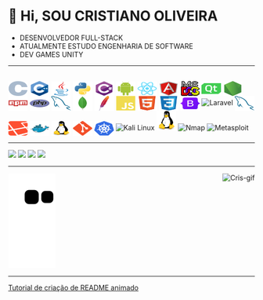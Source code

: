 # 👋 Hi, SOU CRISTIANO OLIVEIRA
- DESENVOLVEDOR FULL-STACK  
- ATUALMENTE ESTUDO ENGENHARIA DE SOFTWARE  
- DEV GAMES UNITY  

---

<div style="display: inline_block"><br> 
  <img align="center" alt="Cris-C" height="30" width="40" src="https://raw.githubusercontent.com/devicons/devicon/master/icons/c/c-original.svg">
  <img align="center" alt="Cris-C++" height="30" width="40" src="https://raw.githubusercontent.com/devicons/devicon/master/icons/cplusplus/cplusplus-original.svg">
  <img align="center" alt="Cris-Java" height="30" width="40" src="https://raw.githubusercontent.com/devicons/devicon/master/icons/java/java-original.svg">
  <img align="center" alt="Cris-Python" height="30" width="40" src="https://raw.githubusercontent.com/devicons/devicon/master/icons/python/python-original.svg">
  <img align="center" alt="Cris-Csharp" height="30" width="40" src="https://raw.githubusercontent.com/devicons/devicon/master/icons/csharp/csharp-original.svg">
  <img align="center" alt="Cris-Android" height="30" width="40" src="https://raw.githubusercontent.com/devicons/devicon/master/icons/android/android-original.svg">
  <img align="center" alt="Cris-React" height="30" width="40" src="https://raw.githubusercontent.com/devicons/devicon/master/icons/react/react-original.svg">
  <img align="center" alt="Cris-Angular" height="30" width="40" src="https://raw.githubusercontent.com/devicons/devicon/master/icons/angularjs/angularjs-original.svg">
  <img align="center" alt="Cris-Msdos" height="30" width="40" src="https://raw.githubusercontent.com/devicons/devicon/master/icons/msdos/msdos-original.svg">
  <img align="center" alt="Cris-Qt" height="30" width="40" src="https://raw.githubusercontent.com/devicons/devicon/master/icons/qt/qt-original.svg">
  <img align="center" alt="Cris-Nodejs" height="30" width="40" src="https://raw.githubusercontent.com/devicons/devicon/master/icons/nodejs/nodejs-original.svg">
  <img align="center" alt="Cris-Npm" height="30" width="40" src="https://raw.githubusercontent.com/devicons/devicon/master/icons/npm/npm-original-wordmark.svg">
  <img align="center" alt="Cris-Php" height="30" width="40" src="https://raw.githubusercontent.com/devicons/devicon/master/icons/php/php-original.svg">
  <img align="center" alt="Cris-Mysql" height="30" width="40" src="https://raw.githubusercontent.com/devicons/devicon/master/icons/mysql/mysql-original.svg">
  <img align="center" alt="Cris-Mongodb" height="30" width="40" src="https://raw.githubusercontent.com/devicons/devicon/master/icons/mongodb/mongodb-original.svg">
  <img align="center" alt="Cris-Apache" height="30" width="40" src="https://raw.githubusercontent.com/devicons/devicon/master/icons/apache/apache-original.svg">
  <img align="center" alt="Cris-Js" height="30" width="40" src="https://raw.githubusercontent.com/devicons/devicon/master/icons/javascript/javascript-plain.svg">
  <img align="center" alt="Cris-HTML" height="30" width="40" src="https://raw.githubusercontent.com/devicons/devicon/master/icons/html5/html5-original.svg">
  <img align="center" alt="Cris-CSS" height="30" width="40" src="https://raw.githubusercontent.com/devicons/devicon/master/icons/css3/css3-original.svg">
  <img align="center" alt="Cris-Bootstrap" height="30" width="40" src="https://raw.githubusercontent.com/devicons/devicon/master/icons/bootstrap/bootstrap-original.svg">
 <!-- Laravel -->
<img alt="Laravel" width="40" height="40" src="https://raw.githubusercontent.com/devicons/devicon/master/icons/laravel/laravel.svg" />
  <!-- MySQL -->
 <img align="center" alt="MySQL" height="30" width="40" src="https://raw.githubusercontent.com/devicons/devicon/master/icons/mysql/mysql-original.svg">
 <!-- Laravel -->
<img align="center" alt="Laravel" height="30" width="40" src="https://raw.githubusercontent.com/devicons/devicon/master/icons/laravel/laravel-plain.svg">
<!-- Docker -->
<img align="center" alt="Docker" height="30" width="40" src="https://raw.githubusercontent.com/devicons/devicon/master/icons/docker/docker-original.svg">
<!-- Linux -->
<img align="center" alt="Linux" height="30" width="40" src="https://raw.githubusercontent.com/devicons/devicon/master/icons/linux/linux-original.svg">
<!-- Git -->
<img align="center" alt="Git" height="30" width="40" src="https://raw.githubusercontent.com/devicons/devicon/master/icons/git/git-original.svg">
<!-- Kubernetes -->
<img align="center" alt="Kubernetes" height="30" width="40" src="https://raw.githubusercontent.com/devicons/devicon/master/icons/kubernetes/kubernetes-plain.svg">
<!-- Kali Linux -->
<img src="https://upload.wikimedia.org/wikipedia/commons/9/9e/Kali_Linux_Logo.svg" title="Kali Linux" alt="Kali Linux" width="40" height="40"/>
<img src="https://raw.githubusercontent.com/devicons/devicon/master/icons/linux/linux-original.svg" title="Linux" alt="Linux" width="40" height="40"/> 
<!-- Nmap -->
<img src="https://upload.wikimedia.org/wikipedia/commons/6/66/Nmap-logo.svg" title="Nmap" alt="Nmap" width="40" height="40"/>
<!-- Metasploit -->
<img src="https://upload.wikimedia.org/wikipedia/commons/9/9b/Metasploit_logo.svg" title="Metasploit" alt="Metasploit" width="40" height="40"/>
   
</div>
  
---

<div>
  <a href="https://www.youtube.com/channel/UCkNsWkas2pwDltaer_USZZA/featured" target="_blank"><img src="https://img.shields.io/badge/YouTube-FF0000?style=for-the-badge&logo=youtube&logoColor=white" target="_blank"></a>
  <a href="https://www.instagram.com/zeusnetuno/" target="_blank"><img src="https://img.shields.io/badge/-Instagram-%23E4405F?style=for-the-badge&logo=instagram&logoColor=white" target="_blank"></a>
  <a href="https://discord.com/channels/@me" target="_blank"><img src="https://img.shields.io/badge/Discord-7289DA?style=for-the-badge&logo=discord&logoColor=white" target="_blank"></a> 
  <a href="https://www.linkedin.com/in/cristiano-oliveira-3b6022126/" target="_blank"><img src="https://img.shields.io/badge/-LinkedIn-%230077B5?style=for-the-badge&logo=linkedin&logoColor=white" target="_blank"></a>   
</div>

---

<!-- Gifzinho -->
<img align="right" alt="Cris-gif" src="https://cdn.discordapp.com/attachments/795358919417397249/825430589581688872/hi.gif">

<!-- Cobra animada -->
![Snake animation](https://github.com/cristianobrito/cristianobrito/blob/output/github-contribution-grid-snake.svg)

---

<!-- Créditos tutor -->
[Tutorial de criação de README animado](https://www.youtube.com/watch?v=TsaLQAetPLU)
